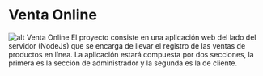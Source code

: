 # Venta Online
![alt Venta Online](https://github.com/eramirez2017503/VentaOnline/blob/main/Description/4.png)
El proyecto consiste en una aplicación web del lado del servidor (NodeJs) que se encarga de llevar el registro de las ventas de productos en línea. La aplicación estará compuesta por dos secciones, la primera es la sección de administrador y la segunda es la de cliente.

